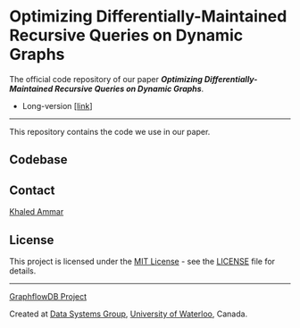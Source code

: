 
# Optimizing Differentially-Maintained Recursive Queries on Dynamic Graphs

The official code repository of our paper ***Optimizing Differentially-Maintained Recursive Queries on Dynamic Graphs***. 

- Long-version [[link](https://cs.uwaterloo.ca/~ssalihog/papers/diff-optimizations-tr.pdf)]


---

This repository contains the code  we use in our paper. 

## Codebase


## Contact 
[Khaled Ammar](mailto:khaled.ammar@gmail.com)

## License

This project is licensed under the [MIT License](https://opensource.org/licenses/MIT) - see the [LICENSE](LICENSE) file for details.


---
[GraphflowDB Project](http://graphflow.io)

Created at [Data Systems Group](https://uwaterloo.ca/data-systems-group/), [University of Waterloo](https://uwaterloo.ca), Canada.

